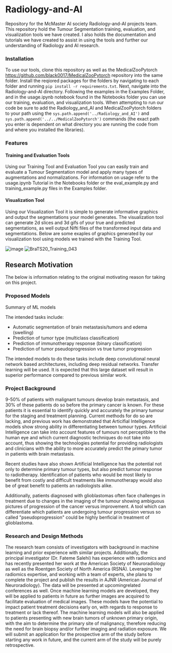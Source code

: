 # Radiology-and-AI
Repository for the McMaster AI society Radiology-and-AI projects team.
This repository hold the Tumour Segmentation training, evaluation, and visualization tools we have created. I also holds the documentation and tutorials we have created to assist in using the tools and further our understanding of Radiology and AI research.

### Installation

To use our tools, clone this repository as well as the MedicalZooPytorch https://github.com/black0017/MedicalZooPytorch repository into the same folder. Install the reqiored packages for the folders by navigating to each folder and running `pip install -r requirements.txt`. Next, navigate into the Radiology-and-AI directory. Following the examples in the Examples Folder, and in the usage.ipynb notebook found in the Notebooks folder you can use our training, evaluation, and visualization tools. When attempting to run our code be sure to add the Radiology_and_AI and MedicalZooPytorch folders to your path using the `sys.path.append('../Radiology_and_AI')` and `sys.path.append('../../MedicalZooPytorch')` commands (the exact path you enter is dependent on what directory you are running the code from and where you installed the libraries).

### Features

#### Training and Evaluation Tools

Using our Training Tool and Evaluation Tool you can easily train and evaluate a Tumour Segmentation model and apply many types of augmentations and normalizations. For information on usage refer to the usage.ipynb Tutorial in the Notebooks folder or the eval_example.py and training_example.py files in the Examples folder.

#### Visualization Tool

Using our Visualization Tool it is simple to generate informative graphics and output the segmentations your model generates. The visualization tool can generate 2d slices and 3d gifs of your true and predicted segmentations, as well output Nifti files of the transformed input data and segmentations. Below are some exaples of graphics generated by our visualization tool using models we trained with the Training Tool.

![image](https://user-images.githubusercontent.com/44153501/113210983-e0af1700-9242-11eb-9578-e2725109ad9e.png)
![BraTS20_Training_043](https://user-images.githubusercontent.com/44153501/113211177-2966d000-9243-11eb-8b52-c1cadfc4660a.gif)

## Research Motivation

The below is information relating to the original motivating reason for taking on this project.

### Proposed Models
Summary of ML models

The intended tasks include:
- Automatic segmentation of brain metastasis/tumors and edema (swelling) 
- Prediction of tumor type (multiclass classification)
- Prediction of immunotherapy response (binary classification)
- Prediction of tumor pseudoprogression vs true tumor progression

The intended models to do these tasks include deep convolutional neural network based architectures, including deep residual networks. Transfer learning will be used. It is expected that this large dataset will result in superior performance compared to previous similar work. 
### Project Background
9-50% of patients with malignant tumours develop brain metastasis, and 30% of these patients do so before the primary cancer is known. For these patients it is essential to identify quickly and accurately the primary tumour for the staging and treatment planning. Current methods for do so are lacking, and previous work has demonstrated that Articifial Intelligence models show strong ability in differentiating between tumour types. Artificial Intelligence can take into account features of tumours not perceptible to the human eye and which current diagnostic techniques do not take into account, thus showing the technologies potential for providing radiologists and clinicians with the ability to more accurately predict the primary tumor in patients with brain metastasis. 

Recent studies have also shown Artificial Intelligence has the potential not only to determine primary tumour types, but also predict tumour response to radiotherapy. Identification of patients who would be most likely to benefit from costly and difficult treatments like immunotherapy would also be of great benefit to patients an radiologists alike. 

Additionally, patients diagnosed with glioblastomas often face challenges in treatment due to changes in the imaging of the tumour showing ambiguous pictures of progression of the cancer versus improvement. A tool which can differentiate which patients are undergoing tumour progression versus so called "pseudoprogression" could be highly benficial in treatment of glioblastoma.


### Research and Design Methods

The research team consists of investigators with background in machine learning and prior experience with  similar  projects.    Additionally,  the  principal  investigator  (Dr.  Fateme  Salehi)  has  experience  with radiomics and has recently presented her work at the American Society of Neuroradiology as well as the Roentgen  Society  of  North  America  (RSNA).   Leveraging  her radiomics expertise,  and  working with  a team of experts, she plans to complete the project and publish the results in AJNR (American Journal of Neuroradiology).  The  data  will  be  presented  at  upcomingrelated  conferences  as  well.  Once  machine learning models are developed, they will be applied to patients in future as further images are acquired to facilitate evaluation of medical images.  These models have the potential to impact patient treatment decisions early on, with regards to response to treatment or lack thereof.  The machine learning models will also be applied to patients presenting with new brain tumors of unknown primary origin, with the aim to determine the primary site of malignancy, therefore reducing the need for brain biopsy and/or further imaging and radiation exposure.  We will submit an application for the prospective arm of the study before starting any work in future, and the current arm of the study will be purely retrospective. 
